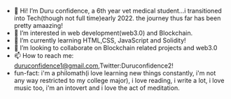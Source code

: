 - 👋 Hi! I’m Duru confidence, a 6th year vet medical student...i transitioned into Tech(though not full time)early 2022. the journey thus far has been pretty amaazing!
- 👀 I’m interested in web development(web3.0) and Blockchain.
- 🌱 I’m currently learning HTML,CSS, JavaScript and Solidity!
- 💞️ I’m looking to collaborate on Blockchain related projects and web3.0
- 📫 How to reach me: duruconfidence1@gmail.com,Twitter:Duruconfidence2!
- fun-fact:  i'm a philomath(i love learning new things constantly, i'm not any way restricted to my college major), i love reading, i write a lot, i love music too, i'm an intovert and i love the act of meditation.

<!---
Duruconfidence001/Duruconfidence001 is a ✨ special ✨ repository because its `README.md` (this file) appears on your GitHub profile.
You can click the Preview link to take a look at your changes.
--->
